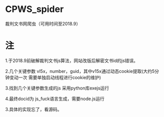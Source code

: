 # CPWS_spider
裁判文书网爬虫（可用时间至2018.9）

# 注
1.于2018.9前破解裁判文书js算法，网站改版后解密文书id的js错误。

2.几个关键参数 vl5x，number，guid，其中v15x通过动态cookie提取(大约5分钟变动一次 需要单独启动线程进行cookie的维护)

3.找到几个关键参数生成的js 采用python库exejs运行 

4.最终docid为 js_fuck语言生成，需要node.js运行

3.具体的实现忘了，看源码。

